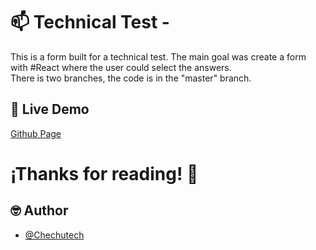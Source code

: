 # 📫 Technical Test -

This is a form built for a technical test. The main goal was create a form with #React where the user could select the answers.
<br>There is two branches, the code is in the "master" branch.

## 🔌 Live Demo

[Github Page](https://chechutech.github.io/form-test/)

# ¡Thanks for reading! 👋

## 🤓 Author

- [@Chechutech](https://www.github.com/Chechutech)

